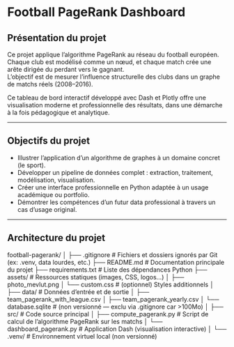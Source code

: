 # Football PageRank Dashboard

## Présentation du projet
Ce projet applique l’algorithme PageRank au réseau du football européen.  
Chaque club est modélisé comme un nœud, et chaque match crée une arête dirigée du perdant vers le gagnant.  
L’objectif est de mesurer l’influence structurelle des clubs dans un graphe de matchs réels (2008–2016).

Ce tableau de bord interactif développé avec Dash et Plotly offre une visualisation moderne et professionnelle des résultats, dans une démarche à la fois pédagogique et analytique.

---

## Objectifs du projet
- Illustrer l’application d’un algorithme de graphes à un domaine concret (le sport).  
- Développer un pipeline de données complet : extraction, traitement, modélisation, visualisation.  
- Créer une interface professionnelle en Python adaptée à un usage académique ou portfolio.  
- Démontrer les compétences d’un futur data professional à travers un cas d’usage original.

---

## Architecture du projet

football-pagerank/
│
├── .gitignore                # Fichiers et dossiers ignorés par Git (ex: .venv, data lourdes, etc.)
├── README.md                 # Documentation principale du projet
├── requirements.txt          # Liste des dépendances Python
├── assets/                   # Ressources statiques (images, CSS, logos…)
│   ├── photo_mevlut.png
│   └── custom.css            # (optionnel) Styles additionnels
│
├── data/                     # Données d’entrée et de sortie
│   ├── team_pagerank_with_league.csv
│   ├── team_pagerank_yearly.csv
│   └── database.sqlite       # (non versionné — exclu via .gitignore car >100Mo)
│
├── src/                      # Code source principal
│   ├── compute_pagerank.py   # Script de calcul de l’algorithme PageRank sur les matchs
│   └── dashboard_pagerank.py # Application Dash (visualisation interactive)
│
└── .venv/                    # Environnement virtuel local (non versionné)
